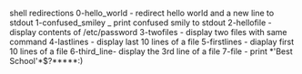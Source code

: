 shell redirections
0-hello_world - redirect hello world and a new line to stdout
1-confused_smiley _ print confused smily to stdout
2-hellofile - display contents of /etc/password
3-twofiles - display two files with same command
4-lastlines - display last 10 lines of a file
5-firstlines - diaplay first 10 lines of a file
6-third_line- display the 3rd line of a file
7-file - print \*\'Best School\'\*$\?\*\*\*\*\*:) 
